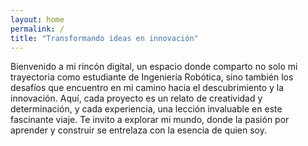 ```yaml
---
layout: home
permalink: /
title: "Transformando ideas en innovación"
---
```


Bienvenido a mi rincón digital, un espacio donde comparto no solo mi trayectoria como estudiante de Ingeniería Robótica, sino también los desafíos que encuentro en mi camino hacia el descubrimiento y la innovación. Aquí, cada proyecto es un relato de creatividad y determinación, y cada experiencia, una lección invaluable en este fascinante viaje. Te invito a explorar mi mundo, donde la pasión por aprender y construir se entrelaza con la esencia de quien soy.
